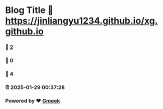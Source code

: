 # Blog Title :link: https://jinliangyu1234.github.io/xg.github.io 
### :page_facing_up: [2](https://jinliangyu1234.github.io/xg.github.io/tag.html) 
### :speech_balloon: 0 
### :hibiscus: 4 
### :alarm_clock: 2025-01-29 00:37:28 
### Powered by :heart: [Gmeek](https://github.com/Meekdai/Gmeek)
